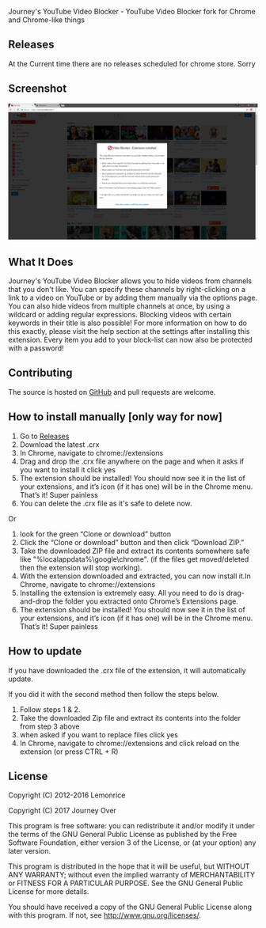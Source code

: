 Journey's YouTube Video Blocker - YouTube Video Blocker fork for Chrome and Chrome-like things

## Releases

At the Current time there are no releases scheduled for chrome store. Sorry

## Screenshot

![Screenshot](images/screenshot.png)

## What It Does

Journey's YouTube Video Blocker allows you to hide videos from channels that you don't like. You can specify these channels by right-clicking on a link to a video on YouTube or by adding them manually via the options page. You can also hide videos from multiple channels at once, by using a wildcard or adding regular expressions. Blocking videos with certain keywords in their title is also possible! For more information on how to do this exactly, please visit the help section at the settings after installing this extension. Every item you add to your block-list can now also be protected with a password!

## Contributing

The source is hosted on [GitHub](https://github.com/JourneyOver/Youtube-Video-Blocker) and pull requests are welcome.

## How to install manually [only way for now]

1. Go to [Releases](https://github.com/JourneyOver/Youtube-Video-Blocker/releases)
2. Download the latest .crx 
3. In Chrome, navigate to chrome://extensions
4. Drag and drop the .crx file anywhere on the page and when it asks if you want to install it click yes
5. The extension should be installed! You should now see it in the list of your extensions, and it’s icon (if it has one) will be in the Chrome menu. That’s it! Super painless
6. You can delete the .crx file as it's safe to delete now.

Or 

1. look for the green “Clone or download” button
2. Click the “Clone or download” button and then click “Download ZIP.”
3. Take the downloaded ZIP file and extract its contents somewhere safe like "%localappdata%\google\chrome". (if the files get moved/deleted then the extension will stop working).
4. With the extension downloaded and extracted, you can now install it.In Chrome, navigate to chrome://extensions
5. Installing the extension is extremely easy. All you need to do is drag-and-drop the folder you extracted onto Chrome’s Extensions page.
6. The extension should be installed! You should now see it in the list of your extensions, and it’s icon (if it has one) will be in the Chrome menu. That’s it! Super painless

## How to update

If you have downloaded the .crx file of the extension, it will automatically update.

If you did it with the second method then follow the steps below.

1. Follow steps 1 & 2.
2. Take the downloaded Zip file and extract its contents into the folder from step 3 above
3. when asked if you want to replace files click yes
4. In Chrome, navigate to chrome://extensions and click reload on the extension (or press CTRL + R)

## License

Copyright (C) 2012-2016 Lemonrice

Copyright (C) 2017 Journey Over

This program is free software: you can redistribute it and/or modify
it under the terms of the GNU General Public License as published by
the Free Software Foundation, either version 3 of the License, or
(at your option) any later version.

This program is distributed in the hope that it will be useful,
but WITHOUT ANY WARRANTY; without even the implied warranty of
MERCHANTABILITY or FITNESS FOR A PARTICULAR PURPOSE.  See the
GNU General Public License for more details.

You should have received a copy of the GNU General Public License
along with this program.  If not, see <http://www.gnu.org/licenses/>.